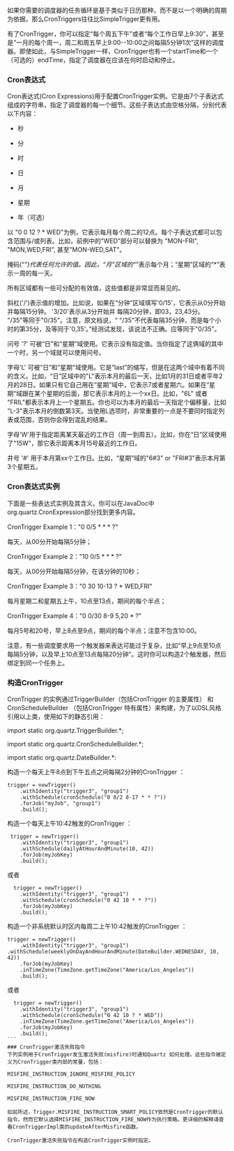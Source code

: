 如果你需要的调度器的任务循环是基于类似于日历那种，而不是以一个明确的周期为依据，那么CronTriggers往往比SimpleTrigger更有用。

有了CronTrigger，你可以指定“每个周五下午”或者“每个工作日早上9:30”，甚至是“一月的每个周一，周二和周五早上9:00--10:00之间每隔5分钟1次”这样的调度器。即使如此，与SimpleTrigger一样，CronTrigger也有一个startTime和一个（可选的）endTime，指定了调度器在应该在何时启动和停止。

### Cron表达式
Cron表达式(Cron Expressions)用于配置CronTrigger实例。它是由7个子表达式组成的字符串，指定了调度器的每一个细节。这些子表达式由空格分隔，分别代表以下内容：

* 秒

* 分

* 时

* 日

* 月

* 星期

* 年（可选）

以 "0 0 12 ? * WED"为例，它表示每月每个周二的12点。每个子表达式都可以包含范围与/或列表。比如，前例中的”WED”部分可以替换为 "MON-FRI", "MON,WED,FRI", 甚至"MON-WED,SAT"。

掩码(“*”)代表任何允许的值。因此，“月”区域的“*”表示每个月；“星期”区域的“*”表示一周的每一天。

所有区域都有一些可分配的有效值，这些值都是非常显而易见的。

 斜杠('/')表示值的增加。比如说，如果在“分钟”区域填写'0/15'，它表示从0分开始并每隔15分钟。 '3/20'表示从3分开始并 每隔20分钟，即03，23,43分。 "/35"等同于"0/35"。注意，原文档说，“ "/35"不代表每隔35分钟，而是每个小时的第35分，及等同于'0,35'。”经测试发现，该说法不正确。应等同于"0/35"。

问号 '?' 可被“日”和“星期”域使用。它表示没有指定值。当你指定了这俩域的其中一个时，另一个域就可以使用问号。

 字母'L' 可被“日”和“星期”域使用。它是”last”的缩写，但是在这两个域中有着不同的含义。比如，“日”区域中的"L"表示本月的最后一天，比如1月的31日或者平年2月的28日。如果只有它自己用在“星期”域中，它表示7或者星期六。如果在“星期”域跟在某个星期的后面，那它表示本月的上一个xx日。比如，"6L" 或者 "FRIL"都表示本月上一个星期五。你也可以为本月的最后一天指定个偏移量，比如 "L-3"表示本月的倒数第3天。当使用L选项时，非常重要的一点是不要同时指定列表或范围，否则你会得到混乱的结果。

字母'W'用于指定距离某天最近的工作日（周一到周五）。比如，你在“日”区域使用了"15W"，那它表示距离本月15号最近的工作日。

井号 '#' 用于本月第xx个工作日。比如，“星期”域的"6#3" or "FRI#3"表示本月第3个星期五。

### Cron表达式实例
下面是一些表达式实例及其含义。你可以在JavaDoc中org.quartz.CronExpression部分找到更多内容。

CronTrigger Example 1："0 0/5 * * * ?"

每天，从00分开始每隔5分钟；

CronTrigger Example 2："10 0/5 * * * ?"

每天，从00分开始每隔5分钟，在该分钟的10秒；

CronTrigger Example 3："0 30 10-13 ? * WED,FRI"

每月星期二和星期五上午，10点至13点，期间的每个半点；

CronTrigger Example 4："0 0/30 8-9 5,20 * ?"

每月5号和20号，早上8点至9点，期间的每个半点；注意不包含10:00。

注意，有一些调度要求用一个触发器来表达可能过于复杂，比如“早上9点至10点每隔5分钟，以及早上10点至13点每隔20分钟”。这时你可以构造2个触发器，然后绑定到同一个任务上。

### 构造CronTrigger
CronTrigger 的实例通过TriggerBuilder（包括CronTrigger 的主要属性） 和CronScheduleBuilder （包括CronTrigger 特有属性）来构建，为了以DSL风格引用以上类，使用如下的静态引用：

import static org.quartz.TriggerBuilder.*;

import static org.quartz.CronScheduleBuilder.*;

import static org.quartz.DateBuilder.*:
 

构造一个每天上午8点到下午五点之间每隔2分钟的CronTrigger ：
```
trigger = newTrigger()
    .withIdentity("trigger3", "group1")
    .withSchedule(cronSchedule("0 0/2 8-17 * * ?"))
    .forJob("myJob", "group1")
    .build();
``` 

构造一个每天上午10:42触发的CronTrigger ：
```
 trigger = newTrigger()
    .withIdentity("trigger3", "group1")
    .withSchedule(dailyAtHourAndMinute(10, 42))
    .forJob(myJobKey)
    .build();
``` 

 或者
```
  trigger = newTrigger()
    .withIdentity("trigger3", "group1")
    .withSchedule(cronSchedule("0 42 10 * * ?"))
    .forJob(myJobKey)
    .build();
``` 

构造一个非系统默认时区内每周二上午10:42触发的CronTrigger ：

```
trigger = newTrigger()
    .withIdentity("trigger3", "group1")
.withSchedule(weeklyOnDayAndHourAndMinute(DateBuilder.WEDNESDAY, 10, 42))
    .forJob(myJobKey)
    .inTimeZone(TimeZone.getTimeZone("America/Los_Angeles"))
    .build();
``` 

或者
````
  trigger = newTrigger()
    .withIdentity("trigger3", "group1")
    .withSchedule(cronSchedule("0 42 10 ? * WED"))
    .inTimeZone(TimeZone.getTimeZone("America/Los_Angeles"))
    .forJob(myJobKey)
    .build();
``` 
### CronTrigger激活失败指令
下列实例用于CronTrigger发生激活失败(misfire)时通知Quartz 如何处理。这些指令被定义为CronTrigger类内部的常量，包括：

MISFIRE_INSTRUCTION_IGNORE_MISFIRE_POLICY

MISFIRE_INSTRUCTION_DO_NOTHING

MISFIRE_INSTRUCTION_FIRE_NOW

如前所述，Trigger.MISFIRE_INSTRUCTION_SMART_POLICY依然是CronTrigger的默认指令，然而它默认选择MISFIRE_INSTRUCTION_FIRE_NOW作为执行策略。更详细的解释请查看CronTriggerImpl类的updateAfterMisfire函数。

CronTrigger激活失败指令在构造CronTrigger实例时指定。